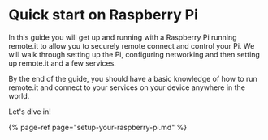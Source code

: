 # Quick start on Raspberry Pi

In this guide you will get up and running with a Raspberry Pi running remote.it to allow you to securely remote connect and control your Pi. We will walk through setting up the Pi, configuring networking and then setting up remote.it and a few services.

By the end of the guide, you should have a basic knowledge of how to run remote.it and connect to your services on your device anywhere in the world.

Let's dive in!

{% page-ref page="setup-your-raspberry-pi.md" %}

